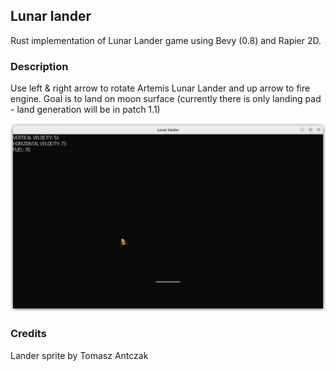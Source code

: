 ## Lunar lander
Rust implementation of Lunar Lander game using Bevy (0.8) and Rapier 2D.

### Description
Use left & right arrow to rotate Artemis Lunar Lander and up arrow to fire engine. Goal is to land on moon surface (currently there is only landing pad - land generation will be in patch 1.1)

![Screenshot](screen.jpg)

### Credits
Lander sprite by Tomasz Antczak

